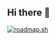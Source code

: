 ## Hi there 👋

<!--
**youngvery/youngvery** is a ✨ _special_ ✨ repository because its `README.md` (this file) appears on your GitHub profile.

Here are some ideas to get you started:

- 🔭 I’m currently working on ...
- 🌱 I’m currently learning ...
- 👯 I’m looking to collaborate on ...
- 🤔 I’m looking for help with ...
- 💬 Ask me about ...
- 📫 How to reach me: ...
- 😄 Pronouns: ...
- ⚡ Fun fact: ...
-->
<a href="https://roadmap.sh"><img src="https://roadmap.sh/card/wide/66b328a6d9896b3d144352b2?variant=dark&roadmaps=qa" alt="roadmap.sh"/></a>
<script src="https://tryhackme.com/badge/3456237"></script>
